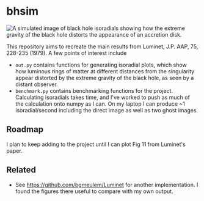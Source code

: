 # bhsim

![A simulated image of black hole isoradials showing how the extreme gravity of
the black hole distorts the appearance of an accretion
disk.](isoradials-th0=80.png)

This repository aims to recreate the main results from Luminet, J.P. AAP, 75,
228-235 (1979). A few points of interest include

- `out.py` contains functions for generating isoradial plots, which show how
  luminous rings of matter at different distances from the singularity appear
  distorted by the extreme gravity of the black hole, as seen by a distant
  observer.
- `benchmark.py` contains benchmarking functions for the project. Calculating
  isoradials takes time, and I've worked to push as much of the calculation onto
  numpy as I can. On my laptop I can produce ~1 isoradial/second including the
  direct image as well as two ghost images.

## Roadmap

I plan to keep adding to the project until I can plot Fig 11 from Luminet's
paper.

## Related

- See https://github.com/bgmeulem/Luminet for another implementation. I found
  the figures there useful to compare with my own output.
